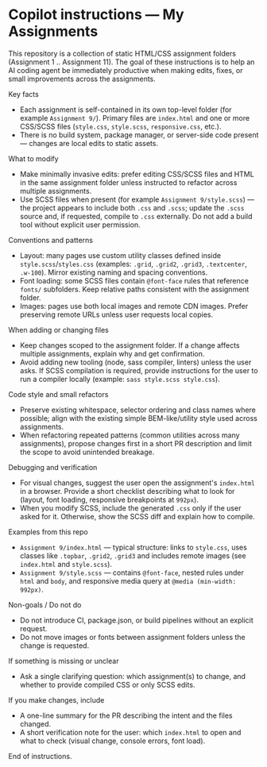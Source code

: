<!-- Repository-specific Copilot instructions for "My Assignments" -->
# Copilot instructions — My Assignments

This repository is a collection of static HTML/CSS assignment folders (Assignment 1 .. Assignment 11). The goal of these instructions is to help an AI coding agent be immediately productive when making edits, fixes, or small improvements across the assignments.

Key facts
- Each assignment is self-contained in its own top-level folder (for example `Assignment 9/`). Primary files are `index.html` and one or more CSS/SCSS files (`style.css`, `style.scss`, `responsive.css`, etc.).
- There is no build system, package manager, or server-side code present — changes are local edits to static assets.

What to modify
- Make minimally invasive edits: prefer editing CSS/SCSS files and HTML in the same assignment folder unless instructed to refactor across multiple assignments.
- Use SCSS files when present (for example `Assignment 9/style.scss`) — the project appears to include both `.css` and `.scss`; update the `.scss` source and, if requested, compile to `.css` externally. Do not add a build tool without explicit user permission.

Conventions and patterns
- Layout: many pages use custom utility classes defined inside `style.scss`/`styles.css` (examples: `.grid`, `.grid2`, `.grid3`, `.textcenter`, `.w-100`). Mirror existing naming and spacing conventions.
- Font loading: some SCSS files contain `@font-face` rules that reference `fonts/` subfolders. Keep relative paths consistent with the assignment folder.
- Images: pages use both local images and remote CDN images. Prefer preserving remote URLs unless user requests local copies.

When adding or changing files
- Keep changes scoped to the assignment folder. If a change affects multiple assignments, explain why and get confirmation.
- Avoid adding new tooling (node, sass compiler, linters) unless the user asks. If SCSS compilation is required, provide instructions for the user to run a compiler locally (example: `sass style.scss style.css`).

Code style and small refactors
- Preserve existing whitespace, selector ordering and class names where possible; align with the existing simple BEM-like/utility style used across assignments.
- When refactoring repeated patterns (common utilities across many assignments), propose changes first in a short PR description and limit the scope to avoid unintended breakage.

Debugging and verification
- For visual changes, suggest the user open the assignment's `index.html` in a browser. Provide a short checklist describing what to look for (layout, font loading, responsive breakpoints at `992px`).
- When you modify SCSS, include the generated `.css` only if the user asked for it. Otherwise, show the SCSS diff and explain how to compile.

Examples from this repo
- `Assignment 9/index.html` — typical structure: links to `style.css`, uses classes like `.topbar`, `.grid2`, `.grid3` and includes remote images (see `index.html` and `style.scss`).
- `Assignment 9/style.scss` — contains `@font-face`, nested rules under `html` and `body`, and responsive media query at `@media (min-width: 992px)`.

Non-goals / Do not do
- Do not introduce CI, package.json, or build pipelines without an explicit request.
- Do not move images or fonts between assignment folders unless the change is requested.

If something is missing or unclear
- Ask a single clarifying question: which assignment(s) to change, and whether to provide compiled CSS or only SCSS edits.

If you make changes, include
- A one-line summary for the PR describing the intent and the files changed.
- A short verification note for the user: which `index.html` to open and what to check (visual change, console errors, font load).

End of instructions.

